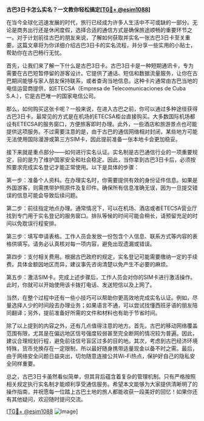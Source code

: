 **古巴3日卡怎么实名？一文教你轻松搞定[[TG💪+ @esim1088](https://t.me/s/esim1088)]**

在当今全球化迅速发展的时代，旅行已经成为许多人生活中不可或缺的一部分。无论是商务出行还是休闲度假，选择合适的通信方式是确保旅途顺畅的重要环节之一。对于计划前往古巴的朋友来说，了解如何获取并实名一张古巴3日卡至关重要。这篇文章将为你详细介绍古巴3日卡的实名流程，并分享一些实用的小贴士，帮助你在古巴畅行无忧。

首先，让我们来了解一下什么是古巴3日卡。古巴3日卡是一种短期通讯卡，专为需要在古巴短暂停留的游客设计。它提供了通话、短信和数据流量服务，让你在古巴期间能够与家人朋友保持联系，或者查询当地信息。这种卡片通常由古巴当地的电信运营商提供，如ETECSA（Empresa de Telecomunicaciones de Cuba S.A.），它是古巴唯一的国家电信公司。

那么，如何购买这张卡呢？一般来说，在进入古巴之前，你可以通过多种途径获得古巴3日卡。最常见的方式是在机场的ETECSA柜台直接购买。大多数国际机场都设有ETECSA的服务窗口，方便旅客即时办理。此外，一些酒店和旅游景点也可能提供这项服务。不过需要注意的是，由于古巴的通信网络相对封闭，某些地方可能无法使用国际漫游或第三方SIM卡，因此提前准备一张本地卡会更加稳妥。

接下来就是重点部分——如何进行实名认证。实名制是古巴通信行业的一项重要规定，目的是为了维护国家安全和社会稳定。因此，当你拿到古巴3日卡后，必须按照要求完成实名登记才能正常使用。以下是具体的步骤：

第一步：准备个人资料。在办理实名时，你需要提供有效的身份证件信息。如果是外国游客，则需携带护照原件及复印件。确保所有信息准确无误，因为一旦提交错误的信息可能会导致后续问题。

第二步：前往指定地点办理。通常情况下，可以在机场、酒店或者ETECSA营业厅找到专门用于实名登记的服务窗口。排队等候的时间可能会稍长，请预留充足的时间以免耽误行程安排。

第三步：填写申请表格。工作人员会发放一份包含个人信息、联系方式等内容的表格供填写。请务必认真核对每一项内容，避免出现遗漏或错误。

第四步：支付相关费用。根据古巴政府的规定，实名登记可能需要缴纳一定的手续费。具体金额因地区而异，建议事先咨询清楚以免产生不必要的麻烦。

第五步：激活SIM卡。完成上述步骤后，工作人员会对你的SIM卡进行激活操作。此时，你就可以开始使用该卡拨打电话、发送短信以及上网了。

当然，在整个过程中还有一些小技巧可以帮助你更高效地完成实名认证。例如，尽量选择人少的时间段去办理业务；如果语言不通，可以尝试找懂西班牙语的朋友陪同翻译；另外，提前准备好所需的文件和材料也有助于节省时间。

除了以上提到的内容之外，还有几点值得注意的地方。首先，古巴的移动网络覆盖范围有限，尤其是在偏远地区信号强度较弱甚至完全断网的情况较为普遍。因此，建议合理规划行程，避免前往信号盲区过多的目的地。其次，考虑到古巴经济环境特殊，货币兑换存在一定限制，所以最好随身携带适量现金以备不时之需。最后，由于网络安全问题日益突出，切勿随意连接公共Wi-Fi热点，保护好自己的隐私安全同样重要。

总之，古巴3日卡虽然看似简单，但其背后蕴含着复杂的管理机制。只有严格按照相关规定执行实名制才能顺利享受通信服务。希望本文能够为大家提供清晰明了的操作指南，并祝愿每一位踏上古巴土地的旅人都能收获一段美好的回忆！如果你还有其他疑问，欢迎随时提问交流。

[[TG💪+ @esim1088](https://t.me/s/esim1088) ![Image](https://i.postimg.cc/4NQfJmqS/Snipaste-2025-05-13-00-14-12.png)]